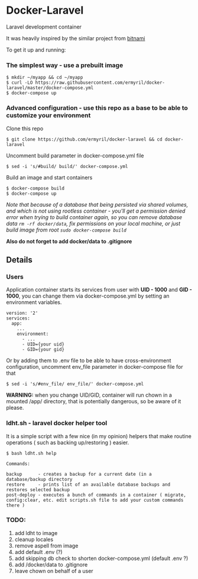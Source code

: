 # Docker-Laravel
Laravel development container

It was heavily inspired by the similar project from [bitnami](https://github.com/bitnami/bitnami-docker-laravel)


To get it up and running:

### The simplest way - use a prebuilt image

```
$ mkdir ~/myapp && cd ~/myapp
$ curl -LO https://raw.githubusercontent.com/ermyril/docker-laravel/master/docker-compose.yml
$ docker-compose up
```


###  Advanced configuration - use this repo as a base to be able to customize your environment

Clone this repo

```
$ git clone https://github.com/ermyril/docker-laravel && cd docker-laravel
```

Uncomment build parameter in docker-compose.yml file

```
$ sed -i 's/#build/ build/' docker-compose.yml
```

Build an image and start containers
```
$ docker-compose build
$ docker-compose up
```


*Note that because of a database that being persisted via shared volumes, and which is not using rootless container - you'll get a permission denied error when trying to build container again, so you can remove database data ```rm -rf docker/data```, fix permissions on your local machine, or just build image from root ```sudo docker-compose build```*


**Also do not forget to add docker/data to .gitignore**

## Details

### Users
Application container starts its services from user with **UID - 1000** and **GID - 1000**, you can change them via docker-compose.yml by setting an environment variables.

```
version: '2'
services:
  app:
    ...
    environment:
      - ...
      - UID={your uid}
      - GID={your gid}
```

Or by adding them to .env file to be able to have cross-environment configuration, uncomment env_file parameter in docker-compose file for that
```
$ sed -i 's/#env_file/ env_file/' docker-compose.yml
```

**WARNING:** when you change UID/GID, container will run chown in a mounted /app/ directory, that is potentially dangerous, so be aware of it please.

### ldht.sh - laravel docker helper tool
It is a simple script with a few nice (in my opinion) helpers that make routine operations ( such as backing up/restoring ) easier.


```
$ bash ldht.sh help

Commands:

backup      - creates a backup for a current date (in a database/backup directory
restore     - prints list of an available database backups and restores selected backup
post-deploy - executes a bunch of commands in a container ( migrate, config:clear, etc. edit scripts.sh file to add your custom commands there )

```


### TODO: 
1. add ldht to image
2. cleanup locales
3. remove aspell from image
4. add default .env (?)
5. add skipping db check to shorten docker-compose.yml (default .env ?)
6. add /docker/data to .gitignore
7. leave chown on behalf of a user
